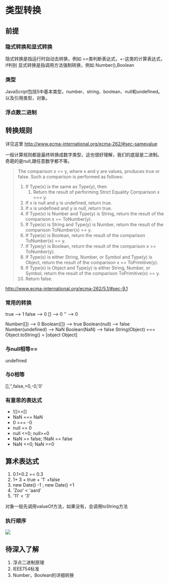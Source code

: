 # 类型转换
## 前提
### 隐式转换和显式转换
隐式转换是指运行时自动去转换，例如 ==类判断表达式，+-这类的计算表达式，if判别
显式转换是指调用方法强制转换，例如 Number(),Boolean

### 类型
JavaScript包括5中基本类型，number、string、boolean、null和undefined。以及引用类型，对象。
### 浮点数二进制


## 转换规则
详见这里
http://www.ecma-international.org/ecma-262/#sec-samevalue

一般计算规则都是最终转换成数字类型，这也很好理解，我们的底层是二进制。
奇葩的是null,跟任意数字都不等。

> The comparison x == y, where x and y are values, produces true or false. Such a comparison is performed as follows:
> 1. If Type(x) is the same as Type(y), then
>     1. Return the result of performing Strict Equality Comparison x === y.
> 2. If x is null and y is undefined, return true.
> 3. If x is undefined and y is null, return true.
> 4. If Type(x) is Number and Type(y) is String, return the result of the comparison x == ToNumber(y).
> 5. If Type(x) is String and Type(y) is Number, return the result of the comparison ToNumber(x) == y.
> 6. If Type(x) is Boolean, return the result of the comparison ToNumber(x) == y.
> 7. If Type(y) is Boolean, return the result of the comparison x == ToNumber(y).
> 8. If Type(x) is either String, Number, or Symbol and Type(y) is Object, return the result of the comparison x == ToPrimitive(y).
> 9. If Type(x) is Object and Type(y) is either String, Number, or Symbol, return the result of the comparison ToPrimitive(x) == y.
> 10. Return false.

http://www.ecma-international.org/ecma-262/5.1/#sec-9.1


### 常用的转换
true --> 1
false --> 0
[] --> 0
'' --> 0

Number([]) --> 0
Boolean([]) --> true
Boolean(null) --> false
Number(undefined) --> NaN
Boolean(NaN) --> false
String(Object) === Object.toString() = [object Object]


### 与null相等==
undefined
### 与0相等
[],'',false,+0,-0,'0'

### 有意思的表达式
* ![]==[]
* NaN === NaN
* 0 === -0
* null == 0
* null <=0; null>=0
* NaN == false; !NaN == false
* NaN <=0; NaN >=0

## 算术表达式
1. 0.1+0.2 == 0.3
2. 1+ 3 + true + '1' +false
3. new Date() -1 ; new Date() +1
4. 'Zoo' < 'aard'
5. '11' < '3'

对象一般先调用valueOf方法，如果没有，会调用toString方法

### 执行顺序

![](../../运算符.png)


## 待深入了解
1. 浮点二进制原理
2. IEEE754标准 
3. Number，Boolean的详细转换

